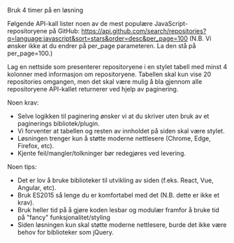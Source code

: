 Bruk 4 timer på en løsning

Følgende API-kall lister noen av de mest populære JavaScript-repositoryene på GitHub: https://api.github.com/search/repositories?q=language:javascript&sort=stars&order=desc&per_page=100 (N.B. Vi ønsker ikke at du endrer på per_page parameteren. La den stå på per_page=100.)

Lag en nettside som presenterer repositoryene i en stylet tabell med minst 4 kolonner med informasjon om repositoryene. Tabellen skal kun vise 20 repositories omgangen, men det skal være mulig å bla gjennom alle repositoryene API-kallet returnerer ved hjelp av paginering.

Noen krav:
- Selve logikken til paginering ønsker vi at du skriver uten bruk av et paginerings bibliotek/plugin.
- Vi forventer at tabellen og resten av innholdet på siden skal være stylet. 
- Løsningen trenger kun å støtte moderne nettlesere (Chrome, Edge, Firefox, etc).
- Kjente feil/mangler/tolkninger bør redegjøres ved levering. 

Noen tips:
- Det er lov å bruke biblioteker til utvikling av siden (f.eks. React, Vue, Angular, etc). 
- Bruk ES2015 så lenge du er komfortabel med det (N.B. dette er ikke et krav).
- Bruk heller tid på å gjøre koden lesbar og modulær framfor å bruke tid på "fancy" funksjonalitet/styling
- Siden løsningen kun skal støtte moderne nettlesere, burde det ikke være behov for biblioteker som jQuery.
